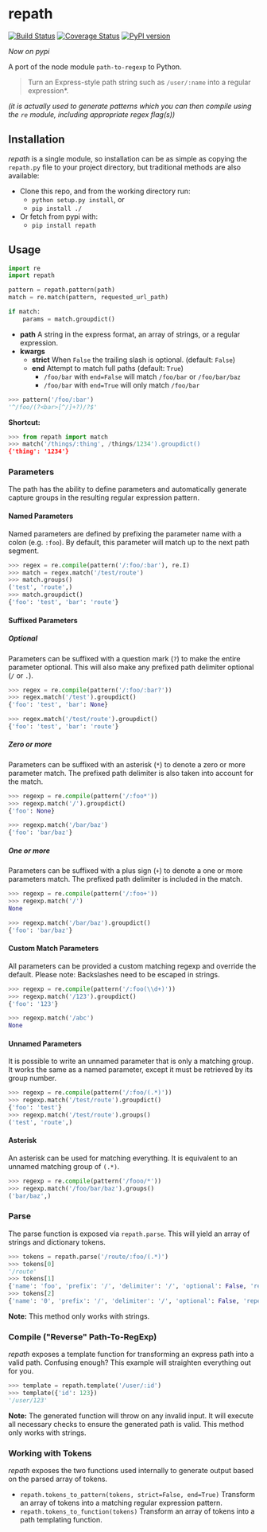 # repath
[![Build Status](https://travis-ci.org/nickcoutsos/python-repath.svg)](https://travis-ci.org/nickcoutsos/python-repath)
[![Coverage Status](https://coveralls.io/repos/nickcoutsos/python-repath/badge.svg?branch=master)](https://coveralls.io/r/nickcoutsos/python-repath?branch=master)
[![PyPI version](https://badge.fury.io/py/repath.svg)](http://badge.fury.io/py/repath)

*Now on pypi*

A port of the node module `path-to-regexp` to Python.

> Turn an Express-style path string such as `/user/:name` into a
> regular expression*.

*(it is actually used to generate patterns which you can then compile using the
`re` module, including appropriate regex flag(s))*

## Installation

*repath* is a single module, so installation can be as simple as copying the
`repath.py` file to your project directory, but traditional methods are also
available:

* Clone this repo, and from the working directory run:
    * `python setup.py install`, or
    * `pip install ./`
* Or fetch from pypi with:
    * `pip install repath`


## Usage

```python
import re
import repath

pattern = repath.pattern(path)
match = re.match(pattern, requested_url_path)

if match:
    params = match.groupdict()
```

- **path** A string in the express format, an array of strings, or a regular expression.
- **kwargs**
    - **strict** When `False` the trailing slash is optional. (default: `False`)
    - **end** Attempt to match full paths (default: `True`)
        - `/foo/bar` with `end=False` will match `/foo/bar` or `/foo/bar/baz`
        - `/foo/bar` with `end=True` will only match `/foo/bar`

```python
>>> pattern('/foo/:bar')
'^/foo/(?<bar>[^/]+?)/?$'
```

**Shortcut:**

```python
>>> from repath import match
>>> match('/things/:thing', /things/1234').groupdict()
{'thing': '1234'}
```

### Parameters

The path has the ability to define parameters and automatically generate capture
groups in the resulting regular expression pattern.

#### Named Parameters

Named parameters are defined by prefixing the parameter name with a colon (e.g.
`:foo`). By default, this parameter will match up to the next path segment.

```python
>>> regex = re.compile(pattern('/:foo/:bar'), re.I)
>>> match = regex.match('/test/route')
>>> match.groups()
('test', 'route',)
>>> match.groupdict()
{'foo': 'test', 'bar': 'route'}
```

#### Suffixed Parameters

##### Optional

Parameters can be suffixed with a question mark (`?`) to make the entire
parameter optional. This will also make any prefixed path delimiter optional
(`/` or `.`).

```python
>>> regex = re.compile(pattern('/:foo/:bar?'))
>>> regex.match('/test').groupdict()
{'foo': 'test', 'bar': None}

>>> regex.match('/test/route').groupdict()
{'foo': 'test', 'bar': 'route'}
```

##### Zero or more

Parameters can be suffixed with an asterisk (`*`) to denote a zero or more
parameter match. The prefixed path delimiter is also taken into account for the
match.

```python
>>> regexp = re.compile(pattern('/:foo*'))
>>> regexp.match('/').groupdict()
{'foo': None}

>>> regexp.match('/bar/baz')
{'foo': 'bar/baz'}
```

##### One or more

Parameters can be suffixed with a plus sign (`+`) to denote a one or more
parameters match. The prefixed path delimiter is included in the match.

```python
>>> regexp = re.compile(pattern('/:foo+'))
>>> regexp.match('/')
None

>>> regexp.match('/bar/baz').groupdict()
{'foo': 'bar/baz'}
```

#### Custom Match Parameters

All parameters can be provided a custom matching regexp and override the
default. Please note: Backslashes need to be escaped in strings.

```python
>>> regexp = re.compile(pattern('/:foo(\\d+)'))
>>> regexp.match('/123').groupdict()
{'foo': '123'}

>>> regexp.match('/abc')
None
```

#### Unnamed Parameters

It is possible to write an unnamed parameter that is only a matching group. It
works the same as a named parameter, except it must be retrieved by its group
number.

```python
>>> regexp = re.compile(pattern('/:foo/(.*)'))
>>> regexp.match('/test/route').groupdict()
{'foo': 'test'}
>>> regexp.match('/test/route').groups()
('test', 'route',)
```

#### Asterisk

An asterisk can be used for matching everything. It is equivalent to an unnamed
matching group of `(.*)`.

```python
>>> regexp = re.compile(pattern('/fooo/*'))
>>> regexp.match('/foo/bar/baz').groups()
('bar/baz',)
```

### Parse

The parse function is exposed via `repath.parse`. This will yield an array of
strings and dictionary tokens.

```python
>>> tokens = repath.parse('/route/:foo/(.*)')
>>> tokens[0]
'/route'
>>> tokens[1]
{'name': 'foo', 'prefix': '/', 'delimiter': '/', 'optional': False, 'repeat': False, 'pattern': '[^/]+?'}
>>> tokens[2]
{'name': '0', 'prefix': '/', 'delimiter': '/', 'optional': False, 'repeat': False, 'pattern': '.*'}
```

**Note:** This method only works with strings.

### Compile ("Reverse" Path-To-RegExp)

*repath* exposes a template function for transforming an express path into a
valid path. Confusing enough? This example will straighten everything out for
you.

```python
>>> template = repath.template('/user/:id')
>>> template({'id': 123})
'/user/123'
```

**Note:** The generated function will throw on any invalid input. It will
execute all necessary checks to ensure the generated path is valid. This method
only works with strings.

### Working with Tokens

*repath* exposes the two functions used internally to generate output based on
the parsed array of tokens.

* `repath.tokens_to_pattern(tokens, strict=False, end=True)` Transform an array
of tokens into a matching regular expression pattern.
* `repath.tokens_to_function(tokens)` Transform an array of tokens into a path
templating function.

